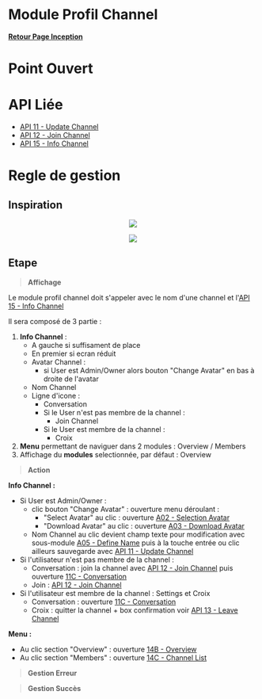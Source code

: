 # Module Profil Channel

**[Retour Page Inception](./00_Page_Inception.md)**

# Point Ouvert

# API Liée
- [API 11 - Update Channel](../API/11_Update_Channel.md)
- [API 12 - Join Channel](../API/12_Join_Channel.md)
- [API 15 - Info Channel](../API/15_Info_Channel.md)
# Regle de gestion

## Inspiration
<p align="center">
	<img src="./Inspiration/profil_large.png" />
</p>
<p align="center">
	<img src="./Inspiration/profil_short.png" />
</p>

## Etape

> **Affichage**

Le module profil channel doit s'appeler avec le nom d'une channel et l'[API 15 - Info Channel](../API/15_Info_Channel.md)

Il sera composé de 3 partie :
1. **Info Channel** :
	- A gauche si suffisament de place
	- En premier si ecran réduit
	- Avatar Channel :
		- si User est Admin/Owner alors bouton "Change Avatar" en bas à droite de l'avatar
	- Nom Channel
	- Ligne d'icone :
		- Conversation
		- Si le User n'est pas membre de la channel :
			- Join Channel
		- Si le User est membre de la channel :
			- Croix
2. **Menu** permettant de naviguer dans 2 modules : Overview / Members
3. Affichage du **modules** selectionnée, par défaut : Overview

> **Action**

**Info Channel :**
- Si User est Admin/Owner :
	- clic bouton "Change Avatar" : ouverture menu déroulant :
		- "Select Avatar" au clic : ouverture [A02 - Selection Avatar](./A02_Selection_Avatar.md)
		- "Download Avatar" au clic : ouverture [A03 - Download Avatar](./A03_Download_Avatar.md)
	- Nom Channel au clic devient champ texte pour modification avec sous-module [A05 - Define Name](./A05_Define_Name.md) puis à la touche entrée ou clic ailleurs sauvegarde avec [API 11 - Update Channel](../API/11_Update_Channel.md)
- Si l'utilisateur n'est pas membre de la channel : 
	- Conversation : join la channel avec [API 12 - Join Channel](../API/12_Join_Channel.md) puis ouverture [11C - Conversation](./11C_Conversation.md)
	- Join : [API 12 - Join Channel](../API/12_Join_Channel.md)
- Si l'utilisateur est membre de la channel : Settings et Croix
	- Conversation : ouverture [11C - Conversation](./11C_Conversation.md)
	- Croix : quitter la channel + box confirmation voir [API 13 - Leave Channel](../API/13_Leave_Channel.md)

**Menu :**
- Au clic section "Overview" : ouverture [14B - Overview](./14B_Overview.md)
- Au clic section "Members" : ouverture [14C - Channel List](./14C_Member_List.md)

> **Gestion Erreur**

> **Gestion Succès**
